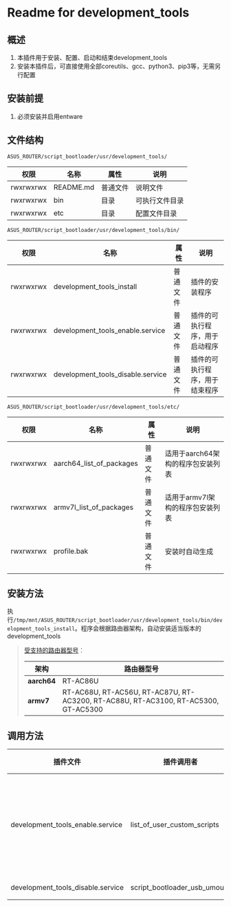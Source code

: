 # Readme for development_tools

## 概述

1. 本插件用于安装、配置、启动和结束development_tools
2. 安装本插件后，可直接使用全部coreutils、gcc、python3、pip3等，无需另行配置

## 安装前提

1. 必须安装并启用entware

## 文件结构

`ASUS_ROUTER/script_bootloader/usr/development_tools/`

| 权限      | 名称      | 属性     | 说明           |
| --------- | --------- | -------- | -------------- |
| rwxrwxrwx | README.md | 普通文件 | 说明文件       |
| rwxrwxrwx | bin       | 目录     | 可执行文件目录 |
| rwxrwxrwx | etc       | 目录     | 配置文件目录   |

`ASUS_ROUTER/script_bootloader/usr/development_tools/bin/`

| 权限      | 名称                              | 属性     | 说明                                       |
| --------- | --------------------------------- | -------- | ------------------------------------------ |
| rwxrwxrwx | development_tools_install         | 普通文件 | 插件的安装程序                                   |
| rwxrwxrwx | development_tools_enable.service  | 普通文件 | 插件的可执行程序，用于启动程序 |
| rwxrwxrwx | development_tools_disable.service | 普通文件 | 插件的可执行程序，用于结束程序 |

`ASUS_ROUTER/script_bootloader/usr/development_tools/etc/`

| 权限      | 名称                     | 属性     | 说明                              |
| --------- | ------------------------ | -------- | --------------------------------- |
| rwxrwxrwx | aarch64_list_of_packages | 普通文件 | 适用于aarch64架构的程序包安装列表 |
| rwxrwxrwx | armv7l_list_of_packages  | 普通文件 | 适用于armv7l架构的程序包安装列表  |
| rwxrwxrwx | profile.bak  | 普通文件 | 安装时自动生成  |

## 安装方法

执行`/tmp/mnt/ASUS_ROUTER/script_bootloader/usr/development_tools/bin/development_tools_install`。程序会根据路由器架构，自动安装适当版本的development_tools

   > [受支持的路由器型号](https://github.com/Entware/Entware/wiki/Install-on-Asus-stock-firmware)：
   >
   > | 架构        | 路由器型号                                                   |
   > | ----------- | ------------------------------------------------------------ |
   > | **aarch64** | RT-AC86U                                                     |
   > | **armv7**   | RT-AC68U, RT-AC56U, RT-AC87U, RT-AC3200, RT-AC88U, RT-AC3100, RT-AC5300, GT-AC5300 |

## 调用方法

| 插件文件                          | 插件调用者                   | 调用位置  |
| --------------------------------- | ---------------------------- | --------- |
| development_tools_enable.service  | list_of_user_custom_scripts  | 37-49行间（安装后需手动配置开机加载） |
| development_tools_disable.service | script_bootloader_usb_umount | 自动调用 |